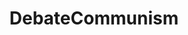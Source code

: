 ---
title: DebateCommunism
crosslinks:
- communism101
- communism
- LateStageCapitalism
- Anarchy101
- Shitstatistssay
- socialism
- marxism_101
- AskHistorians
- FULLCOMMUNISM
- CapitalismVSocialism
- Anarcho_Capitalism
- shitleftistssay
- Anarchism
- Socialism_101
- EnoughCommieSpam
- offmychest
- MEIOUandTaxes
- US_Strasserism
- nihilistcommunism
- IAmA
---